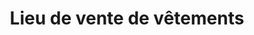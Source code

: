 ---
title: "Lieu de vente de vêtements"
url: /macenta/lieu-de-vente-de-vetements/
shop: Kleidung
---